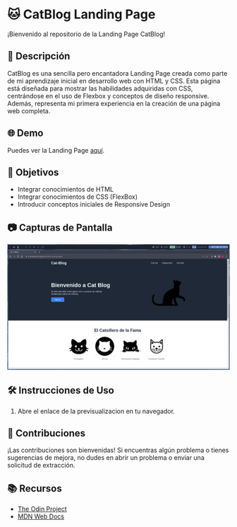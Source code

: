 # 🐱 CatBlog Landing Page

¡Bienvenido al repositorio de la Landing Page CatBlog!

## 🚀 Descripción

CatBlog es una sencilla pero encantadora Landing Page creada como parte de mi aprendizaje inicial en desarrollo web con HTML y CSS. Esta página está diseñada para mostrar las habilidades adquiridas con CSS, centrándose en el uso de Flexbox y conceptos de diseño responsive. Además, representa mi primera experiencia en la creación de una página web completa.

## 🌐 Demo

Puedes ver la Landing Page [aquí](https://jhonatandczel.github.io/odin-landing-page/).

## 🎯 Objetivos

- Integrar conocimientos de HTML
- Integrar conocimientos de CSS (FlexBox)
- Introducir conceptos iniciales de Responsive Design

## 📷 Capturas de Pantalla

[![CatBlog preview](https://raw.githubusercontent.com/JhonatanDczel/img/main/cat-blog-preview.png)](https://jhonatandczel.github.io/odin-landing-page/)

## 🛠️ Instrucciones de Uso

1. Abre el enlace de la previsualizacion en tu navegador.

## 🤖 Contribuciones

¡Las contribuciones son bienvenidas! Si encuentras algún problema o tienes sugerencias de mejora, no dudes en abrir un problema o enviar una solicitud de extracción.

## 📚 Recursos

- [The Odin Project](https://www.theodinproject.com/)
- [MDN Web Docs](https://developer.mozilla.org/)
